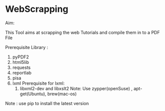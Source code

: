 WebScrapping
============
Aim:

  This Tool aims at scrapping the web Tutorials and compile them in to a PDF File 

Prerequisite Library : 
  1. pyPDF2
  2. html5lib
  3. requests
  4. reportlab
  5. pisa
  6. lxml
	Prerequisite for lxml:
		1. libxml2-dev and libxslt2 
		Note: Use zypper(openSuse) , apt-get(Ubuntu), brew(mac-os) 
  
Note : use pip to install the latest version
